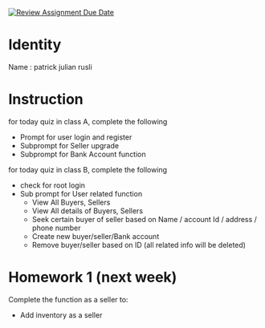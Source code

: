 [![Review Assignment Due Date](https://classroom.github.com/assets/deadline-readme-button-22041afd0340ce965d47ae6ef1cefeee28c7c493a6346c4f15d667ab976d596c.svg)](https://classroom.github.com/a/aJA6t8UG)
# Identity
Name : patrick julian rusli

# Instruction 
for today quiz in class A, complete the following
- Prompt for user login and register
- Subprompt for Seller upgrade
- Subprompt for Bank Account function

for today quiz in class B, complete the following
- check for root login
- Sub prompt for User related function
    - View All Buyers, Sellers
    - View All details of Buyers, Sellers
    - Seek certain buyer of seller based on Name / account Id / address / phone number
    - Create new buyer/seller/Bank account
    - Remove buyer/seller based on ID (all related info will be deleted)

# Homework 1 (next week)
Complete the function as a seller to:
- Add inventory as a seller